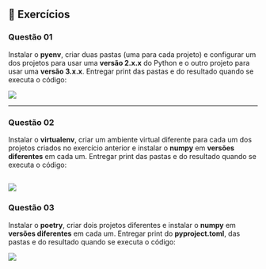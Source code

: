## 📝 Exercícios

### Questão 01 


Instalar o  **pyenv**, criar duas pastas (uma para cada projeto) e configurar um dos projetos para usar uma  **versão 2.x.x**  do Python e o outro projeto para usar uma  **versão 3.x.x**. Entregar print das pastas e do resultado quando se executa o código:

![](https://edtech-uploads.s3.amazonaws.com/userfiles/files/image(340).png)

--- 

### Questão 02 

Instalar o  **virtualenv**, criar um ambiente virtual diferente para cada um dos projetos criados no exercício anterior e instalar o  **numpy** em  **versões diferentes**  em cada um. Entregar print das pastas e do resultado quando se executa o código:

![](https://edtech-uploads.s3.amazonaws.com/userfiles/files/image(341).png)
--- 

### Questão 03

Instalar o  **poetry**, criar dois projetos diferentes e instalar o  **numpy** em  **versões diferentes**  em cada um. Entregar print do  **pyproject.toml**, das pastas e do resultado quando se executa o código:

![](https://edtech-uploads.s3.amazonaws.com/userfiles/files/image(342).png)